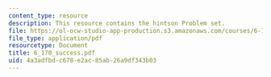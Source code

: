 ```yaml
---
content_type: resource
description: This resource contains the hintson Problem set.
file: https://ol-ocw-studio-app-production.s3.amazonaws.com/courses/6-170-laboratory-in-software-engineering-fall-2005/4a3adfbdc678e2ac85ab26a9df343b03_6_170_success.pdf
file_type: application/pdf
resourcetype: Document
title: 6_170_success.pdf
uid: 4a3adfbd-c678-e2ac-85ab-26a9df343b03
---
```


